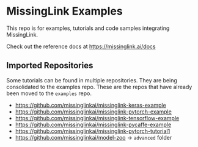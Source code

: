 # MissingLink Examples

This repo is for examples, tutorials and code samples integrating MissingLink.

Check out the reference docs at https://missinglink.ai/docs

## Imported Repositories

Some tutorials can be found in multiple repositories. They are being consolidated to the examples repo. These are the repos that have already been moved to the `examples` repo.

* https://github.com/missinglinkai/missinglink-keras-example
* https://github.com/missinglinkai/missinglink-pytorch-example
* https://github.com/missinglinkai/missinglink-tensorflow-example
* https://github.com/missinglinkai/missinglink-pycaffe-example
* https://github.com/missinglinkai/missinglink-pytorch-tutorial1
* https://github.com/missinglinkai/model-zoo -> `advanced` folder

